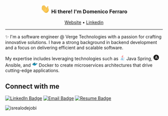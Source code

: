 <!-- Heading -->
<h3 align="center"><img src="https://raw.githubusercontent.com/domferr/domferr/main/wave.gif" width="30px" /> Hi there! I'm Domenico Ferraro</h3>

<!-- Profile Views 

<p align="left"> <img src="https://komarev.com/ghpvc/?username=domferr&label=Profile%20views&color=0e75b6&style=flat" alt="isrealodejobi" />
</p> -->

<p align="center">
  <a href="https://www.ferrarodomenico.com">Website</a> •
  <a href="https://www.linkedin.com/in/domferr/">Linkedin</a>
</p>

 <!-- About section -->

---
✨ I'm a software engineer @ Verge Technologies with a passion for crafting innovative solutions. I have a strong background in backend development and a focus on delivering efficient and scalable software. 

My expertise includes leveraging technologies such as <img src="https://raw.githubusercontent.com/devicons/devicon/master/icons/java/java-original.svg" alt="java" width="18" height="18"/> Java Spring, <img src="https://raw.githubusercontent.com/devicons/devicon/master/icons/ansible/ansible-original.svg" alt="ansible" width="18" height="18"/> Ansible, and <img src="https://raw.githubusercontent.com/devicons/devicon/master/icons/docker/docker-original.svg" alt="docker" width="18" height="18"/> Docker to create microservices architectures that drive cutting-edge applications.

<!-- Conecct section -->

<h2>Connect with me </h3>
    <p>
        <a href="https://linkedin.com/in/domferr"><img src="https://img.shields.io/badge/Domenico%20Ferraro%20-0A66C2?style=modern&amp;labelColor=0A66C2&amp;logo=LinkedIn&amp;link=https://linkedin.com/in/domferr" alt="LinkedIn Badge"></a> 
       <a href="mailto:ferraro.domenico125@gmail.com"><img src="https://img.shields.io/badge/Drop%20Email-white?style=modern&amp;labelColor=white&amp;logo=Gmail&amp;link=mailto:ferraro.domenico125@gmail.co" alt="Email Badge"></a>
<a href="https://ferrarodomenico.com/Domenico_Ferraro_Resume.pdf"><img src="https://img.shields.io/badge/Download%20CV-red?style=modern&amp;labelColor=red&amp;logo=Read.cv&amp;link=https://ferrarodomenico.com/Domenico_Ferraro_Resume.pdf" alt="Resume Badge"></a>
   </p>

<!-- Profile Views -->

<p align="left"> <img src="https://komarev.com/ghpvc/?username=domferr&label=Profile%20views&color=0e75b6&style=flat" alt="isrealodejobi" />
</p>
